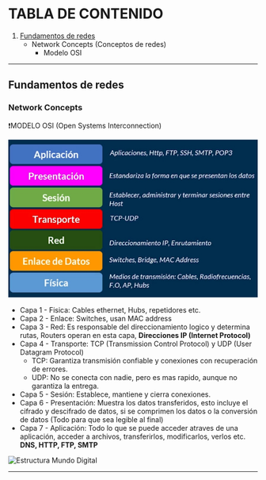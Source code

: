 # TABLA DE CONTENIDO

1. [Fundamentos de redes](#fundamentos-de-redes)
   - Network Concepts (Conceptos de redes)
     - Modelo OSI
   
---

## Fundamentos de redes
### Network Concepts

❗MODELO OSI (Open Systems Interconnection)

![Estructura Mundo Digital](../images/modelo-OSI.jpg)

- Capa 1 - Fisica: Cables ethernet, Hubs, repetidores etc.
- Capa 2 - Enlace: Switches, usan MAC address
- Capa 3 - Red: Es responsable del direccionamiento logico y determina rutas, Routers operan en esta capa, **Direcciones IP (Internet Protocol)**
- Capa 4 - Transporte: TCP (Transmission Control Protocol) y UDP (User Datagram Protocol)
     - TCP: Garantiza transmisión confiable y conexiones con recuperación de errores.
     - UDP: No se conecta con nadie, pero es mas rapido, aunque no garantiza la entrega.
- Capa 5 - Sesión: Establece, mantiene y cierra conexiones.
- Capa 6 - Presentación: Muestra los datos transferidos, esto incluye el cifrado y descifrado de datos, si se comprimen los datos o la conversión de datos (Todo para que sea legible al final)
- Capa 7 - Aplicación: Todo lo que se puede acceder atraves de una aplicación, acceder a archivos, transferirlos, modificarlos, verlos etc. **DNS, HTTP, FTP, SMTP**

![Estructura Mundo Digital](../images/modelo-OSI-2.jpg)

---

